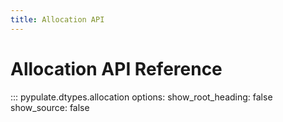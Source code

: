 ```yaml
---
title: Allocation API
---
```


# Allocation API Reference

::: pypulate.dtypes.allocation 
    options:
      show_root_heading: false
      show_source: false 